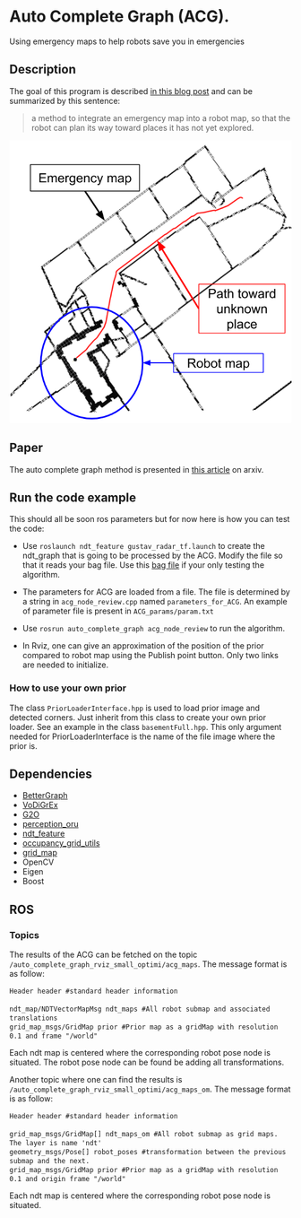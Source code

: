 # Auto Complete Graph (ACG).


Using emergency maps to help robots save you in emergencies

## Description

The goal of this program is described [in this blog post](https://malcolmmielle.wordpress.com/2017/08/07/using-emergency-maps-to-help-robots-save-you-in-emergencies/) and can be summarized by this sentence:

> a method to integrate an emergency map into a robot map, so that the robot can plan its way toward places it has not yet explored.

![Result example](https://raw.githubusercontent.com/MalcolmMielle/Auto-Complete-Graph/SSRR2017/Images/result.png)

## Paper

The auto complete graph method is presented in [this article](https://www.arxiv.org/abs/1702.05087) on arxiv.


## Run the code example

This should all be soon ros parameters but for now here is how you can test the code:

* Use `roslaunch ndt_feature gustav_radar_tf.launch` to create the ndt_graph that is going to be processed by the ACG. Modify the file so that it reads your bag file. Use this [bag file](http://aass.oru.se/Research/mro/data/tutorials/mapping.bag) if your only testing the algorithm.

* The parameters for ACG are loaded from a file. The file is determined by a string in `acg_node_review.cpp` named `parameters_for_ACG`. An example of parameter file is present in `ACG_params/param.txt`

* Use `rosrun auto_complete_graph acg_node_review` to run the algorithm.

* In Rviz, one can give an approximation of the position of the prior compared to robot map using the Publish point button. Only two links are needed to initialize.

### How to use your own prior

The class `PriorLoaderInterface.hpp` is used to load prior image and detected corners. Just inherit from this class to create your own prior loader. See an example in the class `basementFull.hpp`. This only argument needed for PriorLoaderInterface is the name of the file image where the prior is.

## Dependencies

* [BetterGraph](https://github.com/MalcolmMielle/BetterGraph)
* [VoDiGrEx](https://github.com/MalcolmMielle/VoDiGrEx)
* [G2O](https://github.com/RainerKuemmerle/g2o)
* [perception_oru](https://github.com/OrebroUniversity/perception_oru)
* [ndt_feature](https://github.com/MalcolmMielle/ndt_feature_graph)
* [occupancy_grid_utils](https://github.com/clearpathrobotics/occupancy_grid_utils)
* [grid_map](https://github.com/ethz-asl/grid_map)
* OpenCV
* Eigen
* Boost

## ROS 

### Topics

The results of the ACG can be fetched on the topic `/auto_complete_graph_rviz_small_optimi/acg_maps`. The message format is as follow:

```
Header header #standard header information

ndt_map/NDTVectorMapMsg ndt_maps #All robot submap and associated translations
grid_map_msgs/GridMap prior #Prior map as a gridMap with resolution 0.1 and frame "/world"
```
Each ndt map is centered where the corresponding robot pose node is situated. The robot pose node can be found be adding all transformations.

Another topic where one can find the results is `/auto_complete_graph_rviz_small_optimi/acg_maps_om`. The message format is as follow:

```
Header header #standard header information

grid_map_msgs/GridMap[] ndt_maps_om #All robot submap as grid maps. The layer is name 'ndt'
geometry_msgs/Pose[] robot_poses #transformation between the previous submap and the next.
grid_map_msgs/GridMap prior #Prior map as a gridMap with resolution 0.1 and origin frame "/world"
```
Each ndt map is centered where the corresponding robot pose node is situated.

